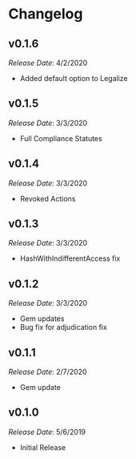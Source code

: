 # Changelog

## v0.1.6

*Release Date*: 4/2/2020

- Added default option to Legalize

## v0.1.5

*Release Date*: 3/3/2020

- Full Compliance Statutes

## v0.1.4

*Release Date*: 3/3/2020

- Revoked Actions

## v0.1.3

*Release Date*: 3/3/2020

- HashWithIndifferentAccess fix

## v0.1.2

*Release Date*: 3/3/2020

- Gem updates
- Bug fix for adjudication fix

## v0.1.1

*Release Date*: 2/7/2020

- Gem update

## v0.1.0

*Release Date*: 5/6/2019

- Initial Release
